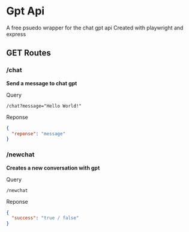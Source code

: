 # Gpt Api

A free psuedo wrapper for the chat gpt api
Created with playwright and express

## GET Routes

### /chat
**Send a message to chat gpt**

Query
```
/chat?message="Hello World!"
```
Reponse
```json
{
  "reponse": "message"
}
```


### /newchat
**Creates a new conversation with gpt**

Query
```
/newchat
```
Reponse
```json
{
  "success": "true / false"
}
